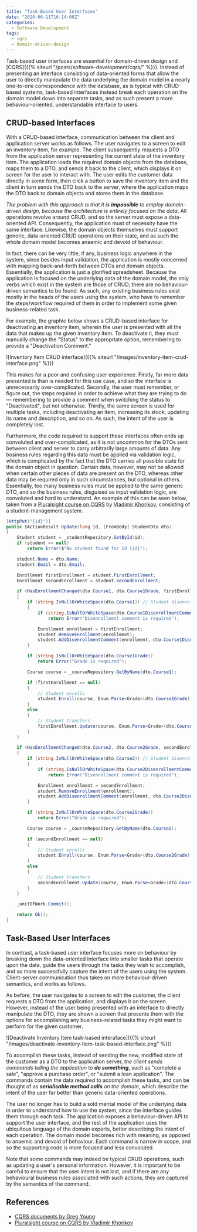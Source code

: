 ```yaml
---
title: "Task-Based User Interfaces"
date: "2020-06-11T16:14:00Z"
categories:
  - Software Development
tags:
  - cqrs
  - domain-driven-design
---
```


Task-based user interfaces are essential for domain-driven design and [CQRS]({{% siteurl "/posts/software-development/cqrs/" %}}). Instead of presenting an interface consisting of data-oriented forms that allow the user to directly manipulate the data underlying the domain model in a nearly one-to-one correspondence with the database, as is typical with CRUD-based systems, task-based interfaces instead break each operation on the domain model down into separate tasks, and as such present a more behaviour-oriented, understandable interface to users.

## CRUD-based Interfaces

With a CRUD-based interface, communication between the client and application server works as follows. The user navigates to a screen to edit an inventory item, for example. The client subsequently requests a DTO from the application server representing the current state of the inventory item. The application loads the required domain objects from the database, maps them to a DTO, and sends it back to the client, which displays it on screen for the user to interact with. The user edits the customer data directly in some form, then click a button to save the inventory item and the client in turn sends the DTO back to the server, where the application maps the DTO back to domain objects and stores them in the database.

_The problem with this approach is that it is **impossible** to employ domain-driven design, because the architecture is entirely focused on the data_. All operations revolve around CRUD, and so the server must expose a data-oriented API. Consequently, the application must of necessity have the same interface. Likewise, the domain objects themselves must support generic, data-oriented CRUD operations on their state, and as such the whole domain model becomes anaemic and devoid of behaviour.

In fact, there can be very little, if any, business logic anywhere in the system, since besides input validation, the application is mostly concerned with mapping back-and-forth between DTOs and domain objects. Essentially, the application is just a glorified spreadsheet. Because the application is focused on the underlying data of the domain model, the only verbs which exist in the system are those of CRUD; there are no behaviour-driven semantics to be found. As such, any existing business rules exist mostly in the heads of the users using the system, who have to remember the steps/workflow required of them in order to implement some given business-related task.

For example, the graphic below shows a CRUD-based interface for deactivating an inventory item, wherein the user is presented with all the data that makes up the given inventory item. To deactivate it, they must manually change the "Status" to the appropriate option, remembering to provide a "Deactivation Comment."

![Inventory Item CRUD interface]({{% siteurl "/images/inventory-item-crud-interface.png" %}})

This makes for a poor and confusing user experience. Firstly, far more data presented is than is needed for this use case, and so the interface is unnecessarily over-complicated. Secondly, the user must remember, or figure out, the steps required in order to achieve what they are trying to do — remembering to provide a comment when switching the status to "Deactivated", but not otherwise. Thirdly, the same screen is used for multiple tasks, including deactivating an item, increasing its stock, updating its name and description, and so on. As such, the intent of the user is completely lost.

Furthermore, the code required to support these interfaces often ends up convoluted and over-complicated, as it is not uncommon for the DTOs sent between client and server to carry arbitrarily large amounts of data. Any business rules regarding this data must be applied via validation logic, which is complicated by the fact that the DTO carries all possible state for the domain object in question. Certain data, however, may not be allowed when certain other pieces of data are present on the DTO, whereas other data may be required only in such circumstances, but optional in others. Essentially, too many business rules must be applied to the same generic DTO, and so the business rules, disguised as input validation logic, are convoluted and hard to understand. An example of this can be seen below, taken from a [Pluralsight course on CQRS](https://app.pluralsight.com/library/courses/cqrs-in-practice/) by [Vladimir Khorikov](https://enterprisecraftsmanship.com/), consisting of a student-management system.

```cs
[HttpPut("{id}")]
public IActionResult Update(long id, [FromBody] StudentDto dto)
{
    Student student = _studentRepository.GetById(id);
    if (student == null)
        return Error($"No student found for Id {id}");

    student.Name = dto.Name;
    student.Email = dto.Email;

    Enrollment firstEnrollment = student.FirstEnrollment;
    Enrollment secondEnrollment = student.SecondEnrollment;

    if (HasEnrollmentChanged(dto.Course1, dto.Course1Grade, firstEnrollment))
    {
        if (string.IsNullOrWhiteSpace(dto.Course1)) // Student disenrolls
        {
            if (string.IsNullOrWhiteSpace(dto.Course1DisenrollmentComment))
                return Error("Disenrollment comment is required");

            Enrollment enrollment = firstEnrollment;
            student.RemoveEnrollment(enrollment);
            student.AddDisenrollmentComment(enrollment, dto.Course1DisenrollmentComment);
        }

        if (string.IsNullOrWhiteSpace(dto.Course1Grade))
            return Error("Grade is required");

        Course course = _courseRepository.GetByName(dto.Course1);

        if (firstEnrollment == null)
        {
            // Student enrolls
            student.Enroll(course, Enum.Parse<Grade>(dto.Course1Grade));
        }
        else
        {
            // Student transfers
            firstEnrollment.Update(course, Enum.Parse<Grade>(dto.Course1Grade));
        }
    }

    if (HasEnrollmentChanged(dto.Course2, dto.Course2Grade, secondEnrollment))
    {
        if (string.IsNullOrWhiteSpace(dto.Course2)) // Student disenrolls
        {
            if (string.IsNullOrWhiteSpace(dto.Course2DisenrollmentComment))
                return Error("Disenrollment comment is required");

            Enrollment enrollment = secondEnrollment;
            student.RemoveEnrollment(enrollment);
            student.AddDisenrollmentComment(enrollment, dto.Course2DisenrollmentComment);
        }

        if (string.IsNullOrWhiteSpace(dto.Course2Grade))
            return Error("Grade is required");

        Course course = _courseRepository.GetByName(dto.Course2);

        if (secondEnrollment == null)
        {
            // Student enrolls
            student.Enroll(course, Enum.Parse<Grade>(dto.Course2Grade));
        }
        else
        {
            // Student transfers
            secondEnrollment.Update(course, Enum.Parse<Grade>(dto.Course2Grade));
        }
    }

    _unitOfWork.Commit();

    return Ok();
}
```

## Task-Based User Interfaces

In contrast, a task-based user interface focuses more on behaviour by breaking down the data-oriented interface into smaller tasks that operate upon the data, guide the users through the tasks they wish to accomplish, and so more successfully capture the intent of the users using the system. Client-server communication thus takes on more behaviour-driven semantics, and works as follows.

As before, the user navigates to a screen to edit the customer, the client requests a DTO from the application, and displays it on the screen. However, instead of the user being presented with an interface to directly manipulate the DTO, they are shown a screen that presents them with the options for accomplishing any business-related tasks they might want to perform for the given customer.

![Deactivate Inventory Item task-based interaface]({{% siteurl "/images/deactivate-inventory-item-task-based-interface.png" %}})

To accomplish these tasks, instead of sending the new, modified state of the customer as a DTO to the application server, _the client sends commands telling the application to **do something**_, such as "complete a sale", "approve a purchase order", or "submit a loan application". The commands contain the data required to accomplish these tasks, and can be thought of as _**serialisable method calls** on the domain_, which describe the intent of the user far better than generic data-oriented operations.

The user no longer has to build a sold mental model of the underlying data in order to understand how to use the system, since the interface guides them through each task. The application exposes a behaviour-driven API to support the user interface, and the rest of the application uses the ubiquitous language of the domain experts, better describing the intent of each operation. The domain model becomes rich with meaning, as opposed to anaemic and devoid of behaviour. Each command is narrow in scope, and so the supporting code is more focused and less convoluted.

Note that some commands may indeed be typical CRUD operations, such as updating a user's personal information. However, it is important to be careful to ensure that the user intent is not lost, and if there are any behavioural business rules associated with such actions, they are captured by the semantics of the command.

## References

- [CQRS documents by Greg Young](https://cqrs.files.wordpress.com/2010/11/cqrs_documents.pdf)
- [Pluralsight course on CQRS by Vladimir Khorikov](https://app.pluralsight.com/library/courses/cqrs-in-practice/)

